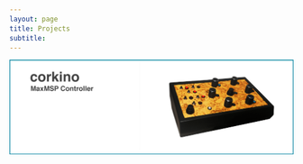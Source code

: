 ```yaml
---
layout: page
title: Projects
subtitle:
---
```



[<img src="https://github.com/Velitch/velitch/blob/main/assets/img/Tavola%20disegno%202.png?raw=true" align="right" />](https://github.com/Velitch/velitch/blob/main/_posts/2021-10-19-tool_gen~biquad.md)
